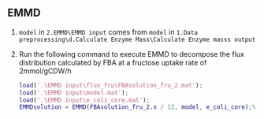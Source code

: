 ## EMMD

1. `model` in `2.EMMD\EMMD input` comes from `model` in `1.Data preprocessing\d.Calculate Enzyme Mass\Calculate Enzyme masss output`

1. Run the following command to execute EMMD to decompose the flux distribution calculated by FBA at a fructose uptake rate of 2mmol/gCDW/h

   ```matlab
   load('.\EMMD input\flux_fru\FBAsolution_fru_2.mat');
   load('.\EMMD input\model.mat');
   load('.\EMMD input\e_coli_core.mat');
   EMMDsolution = EMMD(FBAsolution_fru_2.x / 12, model, e_coli_core);%Divide by 12 to convert flux unit mmol/gCDW/h to mM/s
   ```